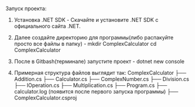 Запуск проекта:
1. Установка .NET SDK -
Скачайте и установите .NET SDK с официального сайта .NET.

2. Далее создайте директорию для программы(либо распакуйте просто все файлы в папку) -
mkdir ComplexCalculator
cd ComplexCalculator

3. После в Gitbash(терминале) запустите проект -
dotnet new console


4. Примерная структура файлов выглядит так:
ComplexCalculator
├── Addition.cs
├── Calculator.cs
├── ComplexNumber.cs
├── Division.cs
├── IOperation.cs
├── Multiplication.cs
├── Program.cs
├── calculator.log (появится после первого запуска программы)
├── ComplexCalculator.csproj

